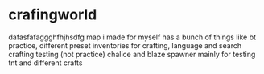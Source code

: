 # crafingworld
dafasfafaggghfhjhsdfg
map i made for myself has a bunch of things like bt practice, different preset inventories for crafting, language and search crafting testing (not practice) chalice and blaze spawner mainly for testing tnt and different crafts
